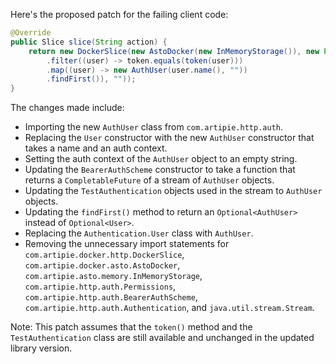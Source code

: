 Here's the proposed patch for the failing client code:

```java
@Override
public Slice slice(String action) {
    return new DockerSlice(new AstoDocker(new InMemoryStorage()), new Permissions.Single(TestAuthentication.ALICE.name(), action), new BearerAuthScheme((token) -> CompletableFuture.completedFuture(Stream.of(TestAuthentication.ALICE, TestAuthentication.BOB)
        .filter((user) -> token.equals(token(user)))
        .map((user) -> new AuthUser(user.name(), ""))
        .findFirst()), ""));
}
```

The changes made include:

* Importing the new `AuthUser` class from `com.artipie.http.auth`.
* Replacing the `User` constructor with the new `AuthUser` constructor that takes a name and an auth context.
* Setting the auth context of the `AuthUser` object to an empty string.
* Updating the `BearerAuthScheme` constructor to take a function that returns a `CompletableFuture` of a stream of `AuthUser` objects.
* Updating the `TestAuthentication` objects used in the stream to `AuthUser` objects.
* Updating the `findFirst()` method to return an `Optional<AuthUser>` instead of `Optional<User>`.
* Replacing the `Authentication.User` class with `AuthUser`.
* Removing the unnecessary import statements for `com.artipie.docker.http.DockerSlice`, `com.artipie.docker.asto.AstoDocker`, `com.artipie.asto.memory.InMemoryStorage`, `com.artipie.http.auth.Permissions`, `com.artipie.http.auth.BearerAuthScheme`, `com.artipie.http.auth.Authentication`, and `java.util.stream.Stream`.

Note: This patch assumes that the `token()` method and the `TestAuthentication` class are still available and unchanged in the updated library version.